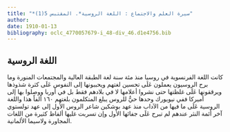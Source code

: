 ```yaml
---
title: "*سيرة العلم والاجتماع : اللغة الروسية*. المقتبس 5(1)"
author: 
date: 1910-01-13
bibliography: oclc_4770057679-i_48-div_46.d1e4756.bib
---
```




##  اللغة الروسية 


 كانت اللغة الفرنسوية في روسيا منذ  مئة  سنة لغة الطبقة العالية والمجتمعات المنورة وما برح الروسيون يعملون عَلَى تحسين لغتهم ويحببونها إلى النفوس عَلَى كثرة شذوذها ويرققونها عَلَى غلظتها حتى نشروا أعلامها لا في بلادهم فقط بل في أوربا ووصلوا بها إلى أميركا ففي نيويورك وحدها حيٌّ للروس يبلغ المتكلمون بلغتهم  ١٦٠  ألفاً هذا واللغة الروسية عَلَى ما فيها من الآداب منذ عهد بوشكين شاعر الروس الأول إلى عهد تولستوي آخر أئمة النثر عندهم لم تبرح عَلَى جفائها الأول وإن تسربت غليها ألفاظ كثيرة من اللغات المجاورة ولاسيما الألمانية.  

